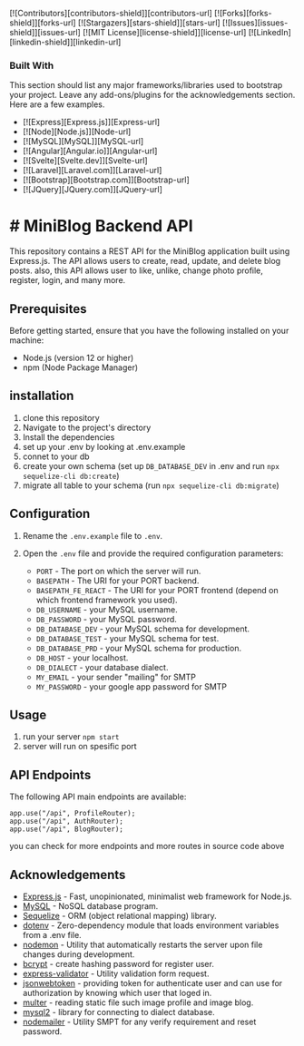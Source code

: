 <!-- Improved compatibility of back to top link: See: https://github.com/othneildrew/Best-README-Template/pull/73 -->

<a name="readme-top"></a>

<!--
*** Thanks for checking out the Best-README-Template. If you have a suggestion
*** that would make this better, please fork the repo and create a pull request
*** or simply open an issue with the tag "enhancement".
*** Don't forget to give the project a star!
*** Thanks again! Now go create something AMAZING! :D
-->

<!-- PROJECT SHIELDS -->
<!--
*** I'm using markdown "reference style" links for readability.
*** Reference links are enclosed in brackets [ ] instead of parentheses ( ).
*** See the bottom of this document for the declaration of the reference variables
*** for contributors-url, forks-url, etc. This is an optional, concise syntax you may use.
*** https://www.markdownguide.org/basic-syntax/#reference-style-links
-->

[![Contributors][contributors-shield]][contributors-url]
[![Forks][forks-shield]][forks-url]
[![Stargazers][stars-shield]][stars-url]
[![Issues][issues-shield]][issues-url]
[![MIT License][license-shield]][license-url]
[![LinkedIn][linkedin-shield]][linkedin-url]

### Built With

This section should list any major frameworks/libraries used to bootstrap your project. Leave any add-ons/plugins for the acknowledgements section. Here are a few examples.

- [![Express][Express.js]][Express-url]
- [![Node][Node.js]][Node-url]
- [![MySQL][MySQL]][MySQL-url]
- [![Angular][Angular.io]][Angular-url]
- [![Svelte][Svelte.dev]][Svelte-url]
- [![Laravel][Laravel.com]][Laravel-url]
- [![Bootstrap][Bootstrap.com]][Bootstrap-url]
- [![JQuery][JQuery.com]][JQuery-url]

# # MiniBlog Backend API

This repository contains a REST API for the MiniBlog application built using Express.js. The API allows users to create, read, update, and delete blog posts. also, this API allows user to like, unlike, change photo profile, register, login, and many more.

## Prerequisites

Before getting started, ensure that you have the following installed on your machine:

- Node.js (version 12 or higher)
- npm (Node Package Manager)

## installation

1. clone this repository
2. Navigate to the project's directory
3. Install the dependencies
4. set up your .env by looking at .env.example
5. connet to your db
6. create your own schema (set up `DB_DATABASE_DEV` in .env and run `npx sequelize-cli db:create`)
7. migrate all table to your schema (run `npx sequelize-cli db:migrate`)

## Configuration

1.  Rename the `.env.example` file to `.env`.
2.  Open the `.env` file and provide the required configuration parameters:

    - `PORT` - The port on which the server will run.
    - `BASEPATH` - The URI for your PORT backend.
    - `BASEPATH_FE_REACT` - The URI for your PORT frontend (depend on which frontend framework you used).
    - `DB_USERNAME` - your MySQL username.
    - `DB_PASSWORD` - your MySQL password.
    - `DB_DATABASE_DEV` - your MySQL schema for development.
    - `DB_DATABASE_TEST` - your MySQL schema for test.
    - `DB_DATABASE_PRD` - your MySQL schema for production.
    - `DB_HOST` - your localhost.
    - `DB_DIALECT` - your database dialect.
    - `MY_EMAIL` - your sender "mailing" for SMTP
    - `MY_PASSWORD` - your google app password for SMTP

## Usage

1.  run your server `npm start`
2.  server will run on spesific port

## API Endpoints

The following API main endpoints are available:

    app.use("/api", ProfileRouter);
    app.use("/api", AuthRouter);
    app.use("/api", BlogRouter);

you can check for more endpoints and more routes in source code above

## Acknowledgements

- [Express.js](https://expressjs.com/) - Fast, unopinionated, minimalist web framework for Node.js.
- [MySQL](https://www.mysql.com/) - NoSQL database program.
- [Sequelize](https://sequelize.org/docs/v6/other-topics/migrations/) - ORM (object relational mapping) library.
- [dotenv](https://www.npmjs.com/package/dotenv) - Zero-dependency module that loads environment variables from a .env file.
- [nodemon](https://www.npmjs.com/package/nodemon) - Utility that automatically restarts the server upon file changes during development.
- [bcrypt](https://www.npmjs.com/package/bcrypt) - create hashing password for register user.
- [express-validator](https://www.express-validator.github.io) - Utility validation form request.
- [jsonwebtoken](https://www.jwt.io) - providing token for authenticate user and can use for authorization by knowing which user that loged in.
- [multer](https://www.npmjs.com/package/multer) - reading static file such image profile and image blog.
- [mysql2](https://www.npmjs.com/package/mysql2) - library for connecting to dialect database.
- [nodemailer](https://www.npmjs.com/package/nodemailer) - Utility SMPT for any verify requirement and reset password.
